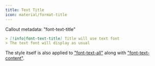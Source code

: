 ```yaml
---
title: Text Title
icon: material/format-title
---
```


Callout metadata: "font-text-title"

```md
> [!info|font-text-title] Title will use text font
> The text font will display as usual
```

The style itself is also applied to ["font-text-all"](../combined-styling/page-26.md)
along with ["font-text-content"](../content-styling/page-16.md).

